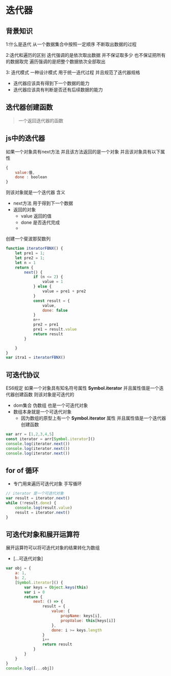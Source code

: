# 迭代器
## 背景知识
1:什么是迭代
从一个数据集合中按照一定顺序 不断取出数据的过程

2:迭代和遍历的区别
迭代强调的是依次取出数据 并不保证取多少 也不保证把所有的数据取完
遍历强调的是把整个数据依次全部取出

3: 迭代模式
一种设计模式 用于统一迭代过程 并且规范了迭代器规格
- 迭代器应该具有得到下一个数据的能力
- 迭代器应该具有判断是否还有后续数据的能力
  
## 迭代器创建函数
> 一个返回迭代器的函数

## js中的迭代器
如果一个对象具有next方法 并且该方法返回的是一个对象 并且该对象具有以下属性
```js
{
    value:值,
    done : boolean 
}
```
则该对象就是一个迭代器
含义
- next方法 用于得到下一个数据
- 返回的对象
  - value  返回的值
  - done   是否迭代完成 
  - 
创建一个斐波那契数列
```js
function iteratorFBNX() {
    let pre1 = 1;
    let pre2 = 1;
    let n = 1
    return {
        next() {
            if (n <= 2) {
                value = 1
            } else {
                value = pre1 + pre2
            }
            const result = {
                value,
                done: false
            }
            n++
            pre2 = pre1
            pre1 = result.value
            return result
        }

    }
}
var itra1 = iteratorFBNX()
```

## 可迭代协议
ES6规定 如果一个对象具有知名符号属性 **Symbol.iterator** 并且属性值是一个迭代器创建函数 则该对象是可迭代的 
- dom集合 伪数组 也是一个可迭代对象 
- 数组本身就是一个可迭代对象
  - 因为数组的原型上有一个 **Symbol.iterator** 属性 并且属性值是一个迭代器创建函数
```js
var arr = [1,2,3,4,5]
const iterator = arr[Symbol.iterator]()
console.log(iterator.next())
console.log(iterator.next())
console.log(iterator.next())
```

## for of 循环
- 专门用来遍历可迭代对象
手写循环
```js
// iterator 是一个可迭代对象
var result = iterator.next()
while (!result.done) {
    console.log(result.value)
    result = iterator.next()
}
```

## 可迭代对象和展开运算符
展开运算符可以将可迭代对象的结果转化为数组
- [...可迭代对象]
```js
var obj = {
    a: 1,
    b: 2,
    [Symbol.iterator]() {
        var keys = Object.keys(this)
        var i = 0
        return {
            next: () => {
                result = {
                    value: {
                        propName: keys[i],
                        propValue: this[keys[i]]
                    },
                    done: i >= keys.length
                }
                i++
                return result
            }
        }
    }
}
console.log([...obj])
```
